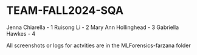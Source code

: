 # TEAM-FALL2024-SQA

Jenna Chiarella - 1
Ruisong Li - 2
Mary Ann Hollinghead - 3
Gabriella Hawkes - 4

All screenshots or logs for actvities are in the MLForensics-farzana folder
